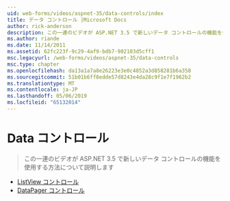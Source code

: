 ```yaml
---
uid: web-forms/videos/aspnet-35/data-controls/index
title: データ コントロール |Microsoft Docs
author: rick-anderson
description: この一連のビデオが ASP.NET 3.5 で新しいデータ コントロールの機能を使用する方法について説明します
ms.author: riande
ms.date: 11/14/2011
ms.assetid: 62fc223f-9c29-4af9-bdb7-902103d5cff1
msc.legacyurl: /web-forms/videos/aspnet-35/data-controls
msc.type: chapter
ms.openlocfilehash: da13a1a7a8e26223e3e0c4852a3d858281b6a358
ms.sourcegitcommit: 51b01b6ff8edde57d8243e4da28c9f1e7f1962b2
ms.translationtype: MT
ms.contentlocale: ja-JP
ms.lasthandoff: 05/06/2019
ms.locfileid: "65132014"
---
```

# <a name="data-controls"></a>Data コントロール

> この一連のビデオが ASP.NET 3.5 で新しいデータ コントロールの機能を使用する方法について説明します

- [ListView コントロール](the-listview-control.md)
- [DataPager コントロール](the-datapager-control.md)
